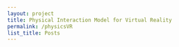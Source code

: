 ```yaml
---
layout: project
title: Physical Interaction Model for Virtual Reality
permalink: /physicsVR
list_title: Posts
---
```


